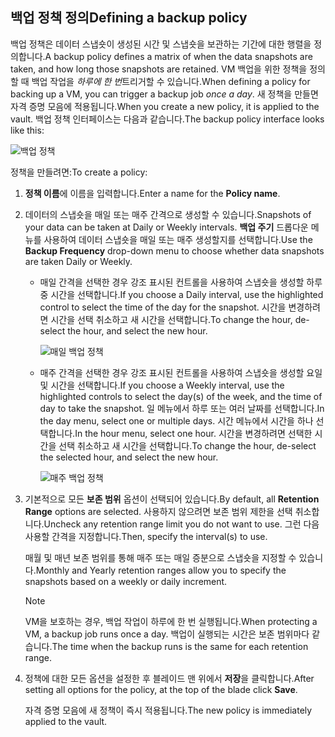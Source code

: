 ## <a name="defining-a-backup-policy"></a><span data-ttu-id="00d1e-101">백업 정책 정의</span><span class="sxs-lookup"><span data-stu-id="00d1e-101">Defining a backup policy</span></span>
<span data-ttu-id="00d1e-102">백업 정책은 데이터 스냅숏이 생성된 시간 및 스냅숏을 보관하는 기간에 대한 행렬을 정의합니다.</span><span class="sxs-lookup"><span data-stu-id="00d1e-102">A backup policy defines a matrix of when the data snapshots are taken, and how long those snapshots are retained.</span></span> <span data-ttu-id="00d1e-103">VM 백업을 위한 정책을 정의할 때 백업 작업을 *하루에 한 번*트리거할 수 있습니다.</span><span class="sxs-lookup"><span data-stu-id="00d1e-103">When defining a policy for backing up a VM, you can trigger a backup job *once a day*.</span></span> <span data-ttu-id="00d1e-104">새 정책을 만들면 자격 증명 모음에 적용됩니다.</span><span class="sxs-lookup"><span data-stu-id="00d1e-104">When you create a new policy, it is applied to the vault.</span></span> <span data-ttu-id="00d1e-105">백업 정책 인터페이스는 다음과 같습니다.</span><span class="sxs-lookup"><span data-stu-id="00d1e-105">The backup policy interface looks like this:</span></span>

![백업 정책](./media/backup-create-policy-for-vms/backup-policy.png)

<span data-ttu-id="00d1e-107">정책을 만들려면:</span><span class="sxs-lookup"><span data-stu-id="00d1e-107">To create a policy:</span></span>

1. <span data-ttu-id="00d1e-108">**정책 이름**에 이름을 입력합니다.</span><span class="sxs-lookup"><span data-stu-id="00d1e-108">Enter a name for the **Policy name**.</span></span>
2. <span data-ttu-id="00d1e-109">데이터의 스냅숏을 매일 또는 매주 간격으로 생성할 수 있습니다.</span><span class="sxs-lookup"><span data-stu-id="00d1e-109">Snapshots of your data can be taken at Daily or Weekly intervals.</span></span> <span data-ttu-id="00d1e-110">**백업 주기** 드롭다운 메뉴를 사용하여 데이터 스냅숏을 매일 또는 매주 생성할지를 선택합니다.</span><span class="sxs-lookup"><span data-stu-id="00d1e-110">Use the **Backup Frequency** drop-down menu to choose whether data snapshots are taken Daily or Weekly.</span></span>
   
   * <span data-ttu-id="00d1e-111">매일 간격을 선택한 경우 강조 표시된 컨트롤을 사용하여 스냅숏을 생성할 하루 중 시간을 선택합니다.</span><span class="sxs-lookup"><span data-stu-id="00d1e-111">If you choose a Daily interval, use the highlighted control to select the time of the day for the snapshot.</span></span> <span data-ttu-id="00d1e-112">시간을 변경하려면 시간을 선택 취소하고 새 시간을 선택합니다.</span><span class="sxs-lookup"><span data-stu-id="00d1e-112">To change the hour, de-select the hour, and select the new hour.</span></span>
     
     ![매일 백업 정책](./media/backup-create-policy-for-vms/backup-policy-daily.png) <br/>
   * <span data-ttu-id="00d1e-114">매주 간격을 선택한 경우 강조 표시된 컨트롤을 사용하여 스냅숏을 생성할 요일 및 시간을 선택합니다.</span><span class="sxs-lookup"><span data-stu-id="00d1e-114">If you choose a Weekly interval, use the highlighted controls to select the day(s) of the week, and the time of day to take the snapshot.</span></span> <span data-ttu-id="00d1e-115">일 메뉴에서 하루 또는 여러 날짜를 선택합니다.</span><span class="sxs-lookup"><span data-stu-id="00d1e-115">In the day menu, select one or multiple days.</span></span> <span data-ttu-id="00d1e-116">시간 메뉴에서 시간을 하나 선택합니다.</span><span class="sxs-lookup"><span data-stu-id="00d1e-116">In the hour menu, select one hour.</span></span> <span data-ttu-id="00d1e-117">시간을 변경하려면 선택한 시간을 선택 취소하고 새 시간을 선택합니다.</span><span class="sxs-lookup"><span data-stu-id="00d1e-117">To change the hour, de-select the selected hour, and select the new hour.</span></span>
     
     ![매주 백업 정책](./media/backup-create-policy-for-vms/backup-policy-weekly.png)
3. <span data-ttu-id="00d1e-119">기본적으로 모든 **보존 범위** 옵션이 선택되어 있습니다.</span><span class="sxs-lookup"><span data-stu-id="00d1e-119">By default, all **Retention Range** options are selected.</span></span> <span data-ttu-id="00d1e-120">사용하지 않으려면 보존 범위 제한을 선택 취소합니다.</span><span class="sxs-lookup"><span data-stu-id="00d1e-120">Uncheck any retention range limit you do not want to use.</span></span> <span data-ttu-id="00d1e-121">그런 다음 사용할 간격을 지정합니다.</span><span class="sxs-lookup"><span data-stu-id="00d1e-121">Then, specify the interval(s) to use.</span></span>
   
    <span data-ttu-id="00d1e-122">매월 및 매년 보존 범위를 통해 매주 또는 매일 증분으로 스냅숏을 지정할 수 있습니다.</span><span class="sxs-lookup"><span data-stu-id="00d1e-122">Monthly and Yearly retention ranges allow you to specify the snapshots based on a weekly or daily increment.</span></span>
   
   > [!NOTE]
   > <span data-ttu-id="00d1e-123">VM을 보호하는 경우, 백업 작업이 하루에 한 번 실행됩니다.</span><span class="sxs-lookup"><span data-stu-id="00d1e-123">When protecting a VM, a backup job runs once a day.</span></span> <span data-ttu-id="00d1e-124">백업이 실행되는 시간은 보존 범위마다 같습니다.</span><span class="sxs-lookup"><span data-stu-id="00d1e-124">The time when the backup runs is the same for each retention range.</span></span>
   > 
   > 
4. <span data-ttu-id="00d1e-125">정책에 대한 모든 옵션을 설정한 후 블레이드 맨 위에서 **저장**을 클릭합니다.</span><span class="sxs-lookup"><span data-stu-id="00d1e-125">After setting all options for the policy, at the top of the blade click **Save**.</span></span>
   
    <span data-ttu-id="00d1e-126">자격 증명 모음에 새 정책이 즉시 적용됩니다.</span><span class="sxs-lookup"><span data-stu-id="00d1e-126">The new policy is immediately applied to the vault.</span></span>

